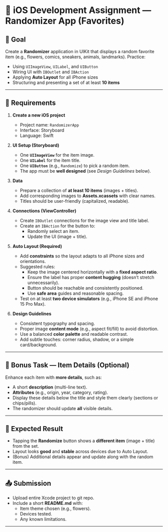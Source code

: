 # 🎲 iOS Development Assignment — Randomizer App (Favorites)

## 🎯 Goal
Create a **Randomizer** application in UIKit that displays a random favorite item (e.g., flowers, comics, sneakers, animals, landmarks). Practice:
- Using `UIImageView`, `UILabel`, and `UIButton`
- Wiring UI with `IBOutlet` and `IBAction`
- Applying **Auto Layout** for all iPhone sizes
- Structuring and presenting a set of at least **10 items**

---

## 🧰 Requirements

1. **Create a new iOS project**
   - Project name: `RandomizerApp`
   - Interface: Storyboard
   - Language: Swift

2. **UI Setup (Storyboard)**
   - One **`UIImageView`** for the item image.
   - One **`UILabel`** for the item title.
   - One **`UIButton`** (e.g., `Randomize`) to pick a random item.
   - The app must be **well designed** (see *Design Guidelines* below).

3. **Data**
   - Prepare a collection of **at least 10 items** (images + titles).
   - Add corresponding images to **Assets.xcassets** with clear names.
   - Titles should be user-friendly (capitalized, readable).

4. **Connections (ViewController)**
   - Create `IBOutlet` connections for the image view and title label.
   - Create an `IBAction` for the button to:
     - Randomly select an item.
     - Update the UI (image + title).

5. **Auto Layout (Required)**
   - Add **constraints** so the layout adapts to all iPhone sizes and orientations.
   - Suggested rules:
     - Keep the image centered horizontally with a **fixed aspect ratio**.
     - Ensure the label has proper **content hugging** (doesn’t stretch unnecessarily).
     - Button should be reachable and consistently positioned.
     - Use **safe area** guides and reasonable spacing.
   - Test on at least **two device simulators** (e.g., iPhone SE and iPhone 15 Pro Max).

6. **Design Guidelines**
   - Consistent typography and spacing.
   - Proper image **content mode** (e.g., aspect fit/fill) to avoid distortion.
   - Use a balanced **color palette** and readable contrast.
   - Add subtle touches: corner radius, shadow, or a simple card/background.

---

## 🏅 Bonus Task — Item Details (Optional)
Enhance each item with **more details**, such as:
- A short **description** (multi-line text).
- **Attributes** (e.g., origin, year, category, rating).
- Display these details below the title and style them clearly (sections or chips/pills).
- The randomizer should update **all** visible details.

---

## 🧪 Expected Result
- Tapping the **Randomize** button shows a **different item** (image + title) from the set.
- Layout looks **good** and **stable** across devices due to Auto Layout.
- (Bonus) Additional details appear and update along with the random item.

---

## 📤 Submission
- Upload entire Xcode project to git repo.
- Include a short **README.md** with:
  - Item theme chosen (e.g., flowers).
  - Devices tested.
  - Any known limitations.

---